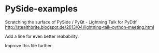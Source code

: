 PySide-examples
===============

Scratching the surface of PySide / PyQt - Lightning Talk for PyDdf
http://stealthbrite.blogspot.de/2013/04/lightning-talk-python-meeting.html

Add a line for even better reabability.

Improve this file further.
